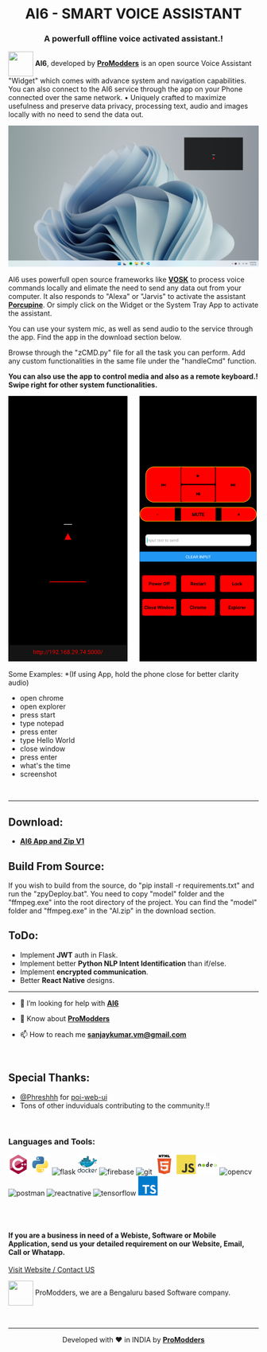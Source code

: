 <h1 align="center">AI6 - SMART VOICE ASSISTANT</h1>
<h3 align="center">A powerfull offline voice activated assistant.!</h3>

<p><img align="center" src="https://promodders.com/wp-content/uploads/2020/09/circle-favi.png" height="50" width="50">
<strong> AI6</strong>, developed by <strong><a href="https://promodders.com" target="blank">ProModders</a></strong> is an open source Voice Assistant "Widget" which comes with advance system and navigation capabilities. You can also connect to the AI6 service through the app on your Phone connected over the same network. • Uniquely crafted to maximize usefulness and preserve data privacy, processing text, audio and images locally with no need to send the data out.</p>

<img src="https://raw.githubusercontent.com/san-vm/AI6/master/zImg/AI.png" width=720>

<br>

AI6 uses powerfull open source frameworks like <strong><a href="https://github.com/alphacep/vosk-api" target="blank">VOSK</a></strong> to process voice commands locally and elimate the need to send any data out from your computer. It also responds to "Alexa" or "Jarvis" to activate the assistant <strong><a href="https://github.com/Picovoice/porcupine" target="blank">Porcupine</a></strong>. Or simply click on the Widget or the System Tray App to activate the assistant.

You can use your system mic, as well as send audio to the service through the app. Find the app in the download section below.

Browse through the "zCMD.py" file for all the task you can perform. Add any custom functionalities in the same file under the "handleCmd" function.

<strong>You can also use the app to control media and also as a remote keyboard.! Swipe right for other system functionalities.</strong>

<img src="https://raw.githubusercontent.com/san-vm/AI6/master/zImg/App.png" width=500>

<imgsrc>

<br>

Some Examples: *(If using App, hold the phone close for better clarity audio)

- open chrome
- open explorer
- press start
- type notepad
- press enter
- type Hello World
- close window
- press enter
- what's the time
- screenshot

<br>
<hr>

<h2>Download:</h2>

- [**AI6 App and Zip V1**](https://github.com/san-vm/AI6/releases)


<h2>Build From Source:</h2>
If you wish to build from the source, do "pip install -r requirements.txt" and run the "zpyDeploy.bat". You need to copy "model" folder and the "ffmpeg.exe" into the root directory of the project.
You can find the "model" folder and "ffmpeg.exe" in the "AI.zip" in the download section.

<br>
<h2>ToDo:</h2>

- Implement **JWT** auth in Flask.
- Implement better **Python NLP Intent Identification** than if/else.
- Implement **encrypted communication**.
- Better **React Native** designs.

<hr>

- 🤝 I’m looking for help with [**AI6**](https://github.com/san-vm/AI6)

- 📄 Know about [**ProModders**](https://promodders.com)

- 📫 How to reach me **sanjaykumar.vm@gmail.com**

<br>

<h2>Special Thanks:</h2>

- [@Phreshhh](https://github.com/Phreshhh) for [poi-web-ui](https://github.com/Phreshhh/poi-web-ui)
- Tons of other induviduals contributing to the community.!!

<br>

<h3 align="left">Languages and Tools:</h3>
<p align="left">
<img src="https://raw.githubusercontent.com/devicons/devicon/master/icons/cplusplus/cplusplus-original.svg" alt="cplusplus" width="40" height="40"/>
<img src="https://raw.githubusercontent.com/devicons/devicon/master/icons/python/python-original.svg" alt="python" width="40" height="40"/>
<img src="https://www.vectorlogo.zone/logos/pocoo_flask/pocoo_flask-icon.svg" alt="flask" width="40" height="40"/>
<img src="https://raw.githubusercontent.com/devicons/devicon/master/icons/docker/docker-original-wordmark.svg" alt="docker" width="40" height="40"/>
<img src="https://www.vectorlogo.zone/logos/firebase/firebase-icon.svg" alt="firebase" width="40" height="40"/>
<img src="https://www.vectorlogo.zone/logos/git-scm/git-scm-icon.svg" alt="git" width="40" height="40"/>
<img src="https://raw.githubusercontent.com/devicons/devicon/master/icons/html5/html5-original-wordmark.svg" alt="html5" width="40" height="40"/>
<img src="https://raw.githubusercontent.com/devicons/devicon/master/icons/javascript/javascript-original.svg" alt="javascript" width="40" height="40"/>
<img src="https://raw.githubusercontent.com/devicons/devicon/master/icons/nodejs/nodejs-original-wordmark.svg" alt="nodejs" width="40" height="40"/>
<img src="https://www.vectorlogo.zone/logos/opencv/opencv-icon.svg" alt="opencv" width="40" height="40"/>
<img src="https://www.vectorlogo.zone/logos/getpostman/getpostman-icon.svg" alt="postman" width="40" height="40"/>
<img src="https://reactnative.dev/img/header_logo.svg" alt="reactnative" width="40" height="40"/>
<img src="https://www.vectorlogo.zone/logos/tensorflow/tensorflow-icon.svg" alt="tensorflow" width="40" height="40"/>
<img src="https://raw.githubusercontent.com/devicons/devicon/master/icons/typescript/typescript-original.svg" alt="typescript" width="40" height="40"/>
</p>

<br>
<br>

<h4>If you are a business in need of a Webiste, Software or Mobile Application, send us your detailed requirement on our Website, Email, Call or Whatapp.</h4>

[Visit Website / Contact US](https://promodders.com)

<p><img align="center" src="https://promodders.com/wp-content/uploads/2020/09/circle-favi.png" height="50" width="50"> ProModders, we are a Bengaluru based Software company.</p>

<br>

<hr>
<p align="center">
Developed with ❤️ in INDIA by <strong><a href="https://promodders.com" target="blank">ProModders</a></strong>
</p>
